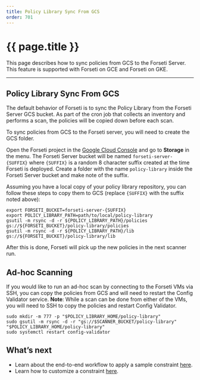 ```yaml
---
title: Policy Library Sync From GCS
order: 701
---
```


# {{ page.title }}

This page describes how to sync policies from GCS to the Forseti Server. This feature is supported with Forseti on GCE 
and Forseti on GKE.

---

## **Policy Library Sync From GCS**

The default behavior of Forseti is to sync the Policy Library from the Forseti Server GCS bucket. As part of the cron 
job that collects an inventory and performs a scan, the policies will be copied down before each scan.

To sync policies from GCS to the Forseti server, you will need to create the GCS folder.

Open the Forseti project in the [Google Cloud Console](https://console.cloud.google.com/) and go to **Storage** in the 
menu. The Forseti Server bucket will be named `forseti-server-{SUFFIX}` where `{SUFFIX}` is a random 8 character suffix 
created at the time Forseti is deployed. Create a folder with the name `policy-library` inside the Forseti Server 
bucket and make note of the suffix.

Assuming you have a local copy of your policy library repository, you can follow these steps to copy them to GCS 
(replace `{SUFFIX}` with the suffix noted above):

```
export FORSETI_BUCKET=forseti-server-{SUFFIX}
export POLICY_LIBRARY_PATH=path/to/local/policy-library
gsutil -m rsync -d -r ${POLICY_LIBRARY_PATH}/policies gs://${FORSETI_BUCKET}/policy-library/policies
gsutil -m rsync -d -r ${POLICY_LIBRARY_PATH}/lib gs://${FORSETI_BUCKET}/policy-library/lib
```

After this is done, Forseti will pick up the new policies in the next scanner run.

## **Ad-hoc Scanning**

If you would like to run an ad-hoc scan by connecting to the Forseti VMs via SSH, you can copy the policies from GCS and
will need to restart the Config Validator service. **Note**: While a scan can be done from either of the VMs, you will
need to SSH to copy the policies and restart Config Validator.

```
sudo mkdir -m 777 -p "$POLICY_LIBRARY_HOME/policy-library"
sudo gsutil -m rsync -d -r "gs://$SCANNER_BUCKET/policy-library" "$POLICY_LIBRARY_HOME/policy-library"
sudo systemctl restart config-validator
```

## **What’s next**
* Learn about the end-to-end workflow to apply a sample constraint [here](https://github.com/forseti-security/policy-library/blob/master/docs/user_guide.md#end-to-end-workflow-with-sample-constraint).
* Learn how to customize a constraint [here](https://github.com/forseti-security/policy-library/blob/master/docs/user_guide.md#instantiate-constraints).
